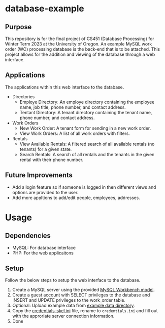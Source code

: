 # database-example
## Purpose
This repository is for the final project of CS451 (Database Processing) for Winter Term 2023 at the University of Oregon. An example MySQL work order (WO) processing database is the back-end that is to be attached. This project allows for the addition and viewing of the database through a web interface.

## Applications
The applications within this web interface to the database.

- Directories
  - Employe Directory: An employe directory containing the employee name, job title, phone number, and contact address.
  - Tentant Directory: A tenant directory containing the tenant name, phone number, and contact address.
- Work Orders
  - New Work Order: A tenant form for sending in a new work order.
  - View Work Orders: A list of all work orders with filters.
- Rentals
  - View Available Rentals: A filtered search of all available rentals (no tenants) for a given state.
  - Search Rentals: A search of all rentals and the tenants in the given rental with their phone number.

## Future Improvements
- Add a login feature so if someone is logged in then different views and options are provided to the user.
- Add more appltions to add/edit people, employees, addresses.

# Usage
## Dependencies
- MySQL: For database interface
- PHP: For the web applicaitons
## Setup
Follow the below steps to setup the web interface to the database. 
1. Create a MySQL server using the provided [MySQL Workbench model](/resources/models/model.mwb).
2. Create a guest account with SELECT privileges to the database and INSERT and UPDATE privileges to the work_order table.
3. Optional: Upload example data from [example data directory](/resources/example_data/).
4. Copy the [credentials-skel.ini](/config/credentials-skel.ini) file, rename to `credentials.ini` and fill out with the approriate server connection information.
5. Done